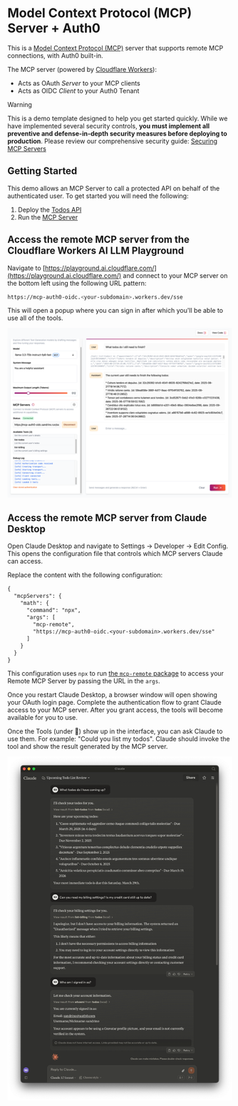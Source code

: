 # Model Context Protocol (MCP) Server + Auth0

This is a [Model Context Protocol (MCP)](https://modelcontextprotocol.io/introduction) server that supports remote MCP connections, with Auth0 built-in.

The MCP server (powered by [Cloudflare Workers](https://developers.cloudflare.com/workers/)):

- Acts as OAuth _Server_ to your MCP clients
- Acts as OIDC _Client_ to your Auth0 Tenant

> [!WARNING]
> This is a demo template designed to help you get started quickly. While we have implemented several security controls, **you must implement all preventive and defense-in-depth security measures before deploying to production**. Please review our comprehensive security guide: [Securing MCP Servers](https://github.com/cloudflare/agents/blob/main/docs/securing-mcp-servers.md)

## Getting Started

This demo allows an MCP Server to call a protected API on behalf of the authenticated user. To get started you will need the following:

1. Deploy the [Todos API](./todos-api/README.md)
2. Run the [MCP Server](./mcp-auth0-oidc/README.md)

## Access the remote MCP server from the Cloudflare Workers AI LLM Playground

Navigate to [https://playground.ai.cloudflare.com/](https://playground.ai.cloudflare.com/) and connect to your MCP server on the bottom left using the following URL pattern:

```bash
https://mcp-auth0-oidc.<your-subdomain>.workers.dev/sse
```

This will open a popup where you can sign in after which you'll be able to use all of the tools.

<img src="./docs/playground.png" width="750" alt="Workers AI LLM Playground">

## Access the remote MCP server from Claude Desktop

Open Claude Desktop and navigate to Settings -> Developer -> Edit Config. This opens the configuration file that controls which MCP servers Claude can access.

Replace the content with the following configuration:

```
{
  "mcpServers": {
    "math": {
      "command": "npx",
      "args": [
        "mcp-remote",
        "https://mcp-auth0-oidc.<your-subdomain>.workers.dev/sse"
      ]
    }
  }
}
```

This configuration uses `npx` to run [the `mcp-remote` package](https://www.npmjs.com/package/mcp-remote) to access your Remote MCP Server by passing the URL in the `args`.  

Once you restart Claude Desktop, a browser window will open showing your OAuth login page. Complete the authentication flow to grant Claude access to your MCP server. After you grant access, the tools will become available for you to use.


Once the Tools (under 🔨) show up in the interface, you can ask Claude to use them. For example: "Could you list my todos". Claude should invoke the tool and show the result generated by the MCP server.

<img src="./docs/claude.png" width="750" alt="Claude Desktop">
